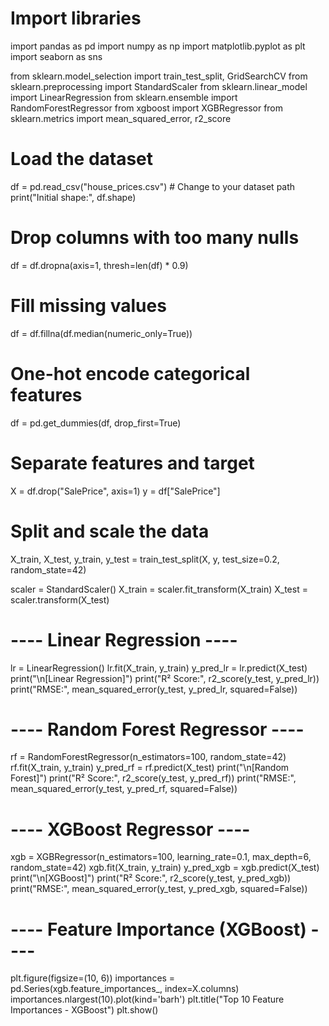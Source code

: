 # Import libraries
import pandas as pd
import numpy as np
import matplotlib.pyplot as plt
import seaborn as sns

from sklearn.model_selection import train_test_split, GridSearchCV
from sklearn.preprocessing import StandardScaler
from sklearn.linear_model import LinearRegression
from sklearn.ensemble import RandomForestRegressor
from xgboost import XGBRegressor
from sklearn.metrics import mean_squared_error, r2_score

# Load the dataset
df = pd.read_csv("house_prices.csv")  # Change to your dataset path
print("Initial shape:", df.shape)

# Drop columns with too many nulls
df = df.dropna(axis=1, thresh=len(df) * 0.9)

# Fill missing values
df = df.fillna(df.median(numeric_only=True))

# One-hot encode categorical features
df = pd.get_dummies(df, drop_first=True)

# Separate features and target
X = df.drop("SalePrice", axis=1)
y = df["SalePrice"]

# Split and scale the data
X_train, X_test, y_train, y_test = train_test_split(X, y, test_size=0.2, random_state=42)

scaler = StandardScaler()
X_train = scaler.fit_transform(X_train)
X_test = scaler.transform(X_test)

# ---- Linear Regression ----
lr = LinearRegression()
lr.fit(X_train, y_train)
y_pred_lr = lr.predict(X_test)
print("\n[Linear Regression]")
print("R² Score:", r2_score(y_test, y_pred_lr))
print("RMSE:", mean_squared_error(y_test, y_pred_lr, squared=False))

# ---- Random Forest Regressor ----
rf = RandomForestRegressor(n_estimators=100, random_state=42)
rf.fit(X_train, y_train)
y_pred_rf = rf.predict(X_test)
print("\n[Random Forest]")
print("R² Score:", r2_score(y_test, y_pred_rf))
print("RMSE:", mean_squared_error(y_test, y_pred_rf, squared=False))

# ---- XGBoost Regressor ----
xgb = XGBRegressor(n_estimators=100, learning_rate=0.1, max_depth=6, random_state=42)
xgb.fit(X_train, y_train)
y_pred_xgb = xgb.predict(X_test)
print("\n[XGBoost]")
print("R² Score:", r2_score(y_test, y_pred_xgb))
print("RMSE:", mean_squared_error(y_test, y_pred_xgb, squared=False))

# ---- Feature Importance (XGBoost) ----
plt.figure(figsize=(10, 6))
importances = pd.Series(xgb.feature_importances_, index=X.columns)
importances.nlargest(10).plot(kind='barh')
plt.title("Top 10 Feature Importances - XGBoost")
plt.show()
